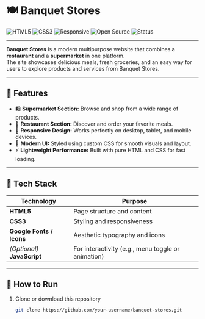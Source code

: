 # 🍽️ Banquet Stores  

![HTML5](https://img.shields.io/badge/HTML5-orange?logo=html5&logoColor=white)
![CSS3](https://img.shields.io/badge/CSS3-blue?logo=css3&logoColor=white)
![Responsive](https://img.shields.io/badge/Responsive%20Design-✔️-brightgreen)
![Open Source](https://img.shields.io/badge/Open%20Source-MIT%20License-lightgrey)
![Status](https://img.shields.io/badge/Status-Active-success)

---

**Banquet Stores** is a modern multipurpose website that combines a **restaurant** and a **supermarket** in one platform.  
The site showcases delicious meals, fresh groceries, and an easy way for users to explore products and services from Banquet Stores.  

---

## 🌟 Features  

- 🛍️ **Supermarket Section:** Browse and shop from a wide range of products.  
- 🍲 **Restaurant Section:** Discover and order your favorite meals.  
- 📱 **Responsive Design:** Works perfectly on desktop, tablet, and mobile devices.  
- 🎨 **Modern UI:** Styled using custom CSS for smooth visuals and layout.  
- ⚡ **Lightweight Performance:** Built with pure HTML and CSS for fast loading.  

---

## 🧱 Tech Stack  

| Technology | Purpose |
|-------------|----------|
| **HTML5** | Page structure and content |
| **CSS3** | Styling and responsiveness |
| **Google Fonts / Icons** | Aesthetic typography and icons |
| *(Optional)* **JavaScript** | For interactivity (e.g., menu toggle or animation) |

---

## 🚀 How to Run  

1. Clone or download this repository  
   ```bash
   git clone https://github.com/your-username/banquet-stores.git
